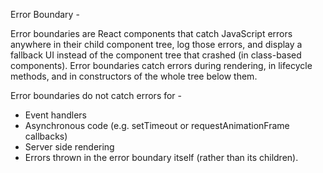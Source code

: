 Error Boundary - 

Error boundaries are React components that catch JavaScript errors anywhere in their child component tree, log those errors,
and display a fallback UI instead of the component tree that crashed (in class-based components). Error boundaries catch errors
during rendering, in lifecycle methods, and in constructors of the whole tree below them.

Error boundaries do not catch errors for -
-  Event handlers
-  Asynchronous code (e.g. setTimeout or requestAnimationFrame callbacks)
-  Server side rendering
-  Errors thrown in the error boundary itself (rather than its children).
